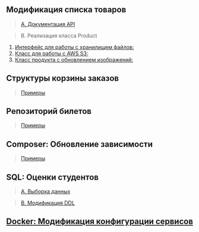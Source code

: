 ## Модификация списка товаров
> [A. Документация API](./1/Market/Documentation/API.md)

> B. Реализация класса Product
1. [Интерфейс для работы с хранилищем файлов:](./1/Market/src/FileStorage/FileStorageInterface.php)
2. [Класс для работы с AWS S3:](./1/Market/src/FileStorage/AwsS3Storage.php)
3. [Класс продукта с обновлением изображений:](./1/Market/Product.php)

## Структуры корзины заказов
> [Примеры](./2/Cart)

## Репозиторий билетов
> [Примеры](./3/Ticket/index.php)

## Composer: Обновление зависимости
> [Примеры](./4/README.md)

## SQL: Оценки студентов
> [A. Выборка данных](./5/SQL.md)

> [B. Модификация DDL](./5/DDl.md)

## [Docker: Модификация конфигурации сервисов](./6/README.md)
